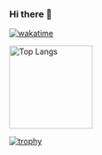 ### Hi there 👋

[![wakatime](https://wakatime.com/badge/user/3434146c-e62c-4b5a-965a-3983eef5b0a0.svg)](https://wakatime.com/@3434146c-e62c-4b5a-965a-3983eef5b0a0)

  <img alt="Top Langs" height="150px" src="https://github-readme-stats.vercel.app/api/top-langs/?username=Sigumaa&layout=compact&count_private=true&show_icons=true&theme=dark" />


[![trophy](https://github-profile-trophy.vercel.app/?username=Sigumaa&theme=monokai&row=1&no-bg=true&column=9&no-frame=true)](https://github.com/ryo-ma/github-profile-trophy)
